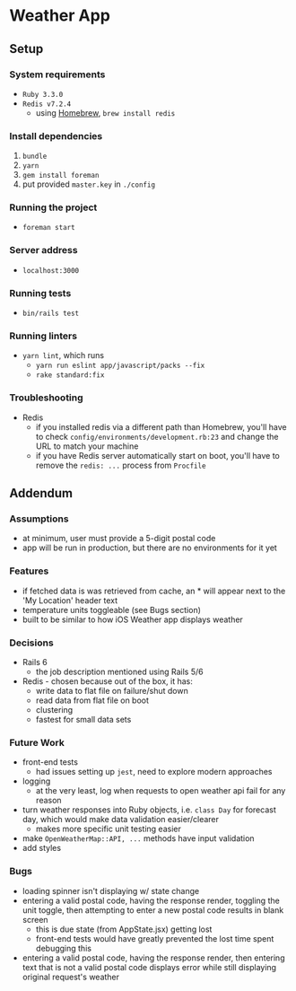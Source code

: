 # Weather App
## Setup
### System requirements
- `Ruby 3.3.0`
- `Redis v7.2.4`
    - using [Homebrew](https://brew.sh/), `brew install redis`

### Install dependencies
1. `bundle`
2. `yarn`
3. `gem install foreman`
4. put provided `master.key` in `./config`

### Running the project
- `foreman start`

### Server address
- `localhost:3000`

### Running tests
- `bin/rails test`

### Running linters
- `yarn lint`, which runs 
    - `yarn run eslint app/javascript/packs --fix`
    - `rake standard:fix`

### Troubleshooting
- Redis
  - if you installed redis via a different path than Homebrew, you'll have to check `config/environments/development.rb:23` and change the URL to match your machine
  - if you have Redis server automatically start on boot, you'll have to remove the `redis: ...` process from `Procfile`

## Addendum
### Assumptions
- at minimum, user must provide a 5-digit postal code
- app will be run in production, but there are no environments for it yet

### Features
- if fetched data is was retrieved from cache, an * will appear next to the 'My Location' header text
- temperature units toggleable (see Bugs section)
- built to be similar to how iOS Weather app displays weather

### Decisions
- Rails 6
  - the job description mentioned using Rails 5/6
- Redis - chosen because out of the box, it has:
  - write data to flat file on failure/shut down
  - read data from flat file on boot
  - clustering
  - fastest for small data sets

### Future Work
- front-end tests
  - had issues setting up `jest`, need to explore modern approaches
- logging
  - at the very least, log when requests to open weather api fail for any reason
- turn weather responses into Ruby objects, i.e. `class Day` for forecast day, which would make data validation easier/clearer
  - makes more specific unit testing easier
- make `OpenWeatherMap::API, ...` methods have input validation
- add styles

### Bugs
- loading spinner isn't displaying w/ state change
- entering a valid postal code, having the response render, toggling the unit toggle, then attempting to enter a new postal code results in blank screen
  - this is due state (from AppState.jsx) getting lost
  - front-end tests would have greatly prevented the lost time spent debugging this
- entering a valid postal code, having the response render, then entering text that is not a valid postal code displays error while still displaying original request's weather
